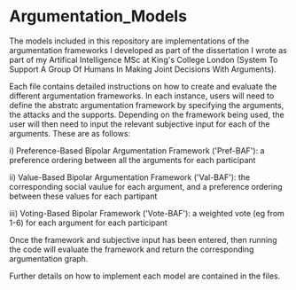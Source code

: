# Argumentation_Models

The models included in this repository are implementations of the argumentation frameworks I developed as part of the dissertation I wrote as part of my 
Artifical Intelligence MSc at King's College London (System To Support A Group Of Humans In Making Joint Decisions With Arguments).

Each file contains detailed instructions on how to create and evaluate the different argumentation frameworks.  In each instance, users will need to define
the abstratc argumentation framework by specifying the arguments, the attacks and the supports.  Depending on the framework being used, the user will then
need to input the relevant subjective input for each of the arguments.  These are as follows:

i) Preference-Based Bipolar Argumentation Framework ('Pref-BAF'): a preference ordering between all the arguments for each participant

ii) Value-Based Bipolar Argumentation Framework ('Val-BAF'): the corresponding social vaulue for each argument, and a preference ordering between these values for
each partipant

iii) Voting-Based Bipolar Framework ('Vote-BAF'): a weighted vote (eg from 1-6) for each argument for each participant

Once the framework and subjective input has been entered, then running the code will evaluate the framework and return the corresponding argumentation graph.  

Further details on how to implement each model are contained in the files.
